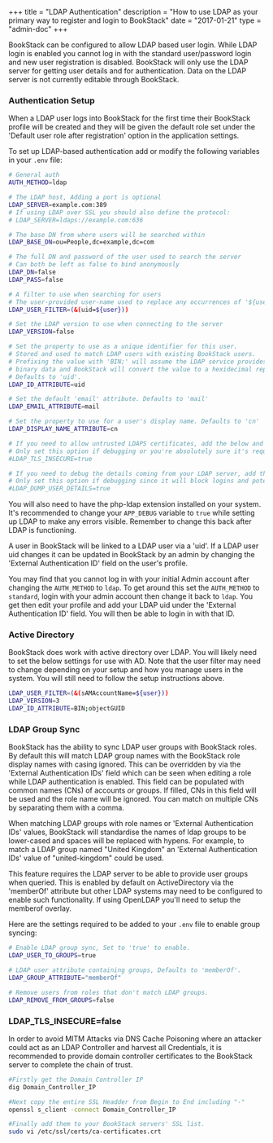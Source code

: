 +++
title = "LDAP Authentication"
description = "How to use LDAP as your primary way to register and login to BookStack"
date = "2017-01-21"
type = "admin-doc"
+++

BookStack can be configured to allow LDAP based user login. While LDAP login is enabled you cannot log in with the standard user/password login and new user registration is disabled. BookStack will only use the LDAP server for getting user details and for authentication. Data on the LDAP server is not currently editable through BookStack.

### Authentication Setup

When a LDAP user logs into BookStack for the first time their BookStack profile will be created and they will be given the default role set under the 'Default user role after registration' option in the application settings.    

To set up LDAP-based authentication add or modify the following variables in your `.env` file:

```bash
# General auth
AUTH_METHOD=ldap

# The LDAP host, Adding a port is optional
LDAP_SERVER=example.com:389
# If using LDAP over SSL you should also define the protocol:
# LDAP_SERVER=ldaps://example.com:636

# The base DN from where users will be searched within
LDAP_BASE_DN=ou=People,dc=example,dc=com

# The full DN and password of the user used to search the server
# Can both be left as false to bind anonymously
LDAP_DN=false
LDAP_PASS=false

# A filter to use when searching for users
# The user-provided user-name used to replace any occurrences of '${user}'
LDAP_USER_FILTER=(&(uid=${user}))

# Set the LDAP version to use when connecting to the server
LDAP_VERSION=false

# Set the property to use as a unique identifier for this user.
# Stored and used to match LDAP users with existing BookStack users.
# Prefixing the value with 'BIN;' will assume the LDAP service provides the attribute value as
# binary data and BookStack will convert the value to a hexidecimal representation.
# Defaults to 'uid'.
LDAP_ID_ATTRIBUTE=uid

# Set the default 'email' attribute. Defaults to 'mail'
LDAP_EMAIL_ATTRIBUTE=mail

# Set the property to use for a user's display name. Defaults to 'cn'
LDAP_DISPLAY_NAME_ATTRIBUTE=cn

# If you need to allow untrusted LDAPS certificates, add the below and uncomment (remove the #)
# Only set this option if debugging or you're absolutely sure it's required for your setup.
#LDAP_TLS_INSECURE=true

# If you need to debug the details coming from your LDAP server, add the below and uncomment (remove the #)
# Only set this option if debugging since it will block logins and potentially show private details.
#LDAP_DUMP_USER_DETAILS=true
```

You will also need to have the php-ldap extension installed on your system. It's recommended to change your `APP_DEBUG` variable to `true` while setting up LDAP to make any errors visible. Remember to change this back after LDAP is functioning.

A user in BookStack will be linked to a LDAP user via a 'uid'. If a LDAP user uid changes it can be updated in BookStack by an admin by changing the 'External Authentication ID' field on the user's profile.

You may find that you cannot log in with your initial Admin account after changing the `AUTH_METHOD` to `ldap`. To get around this set the `AUTH_METHOD` to `standard`, login with your admin account then change it back to `ldap`. You get then edit your profile and add your LDAP uid under the 'External Authentication ID' field. You will then be able to login in with that ID.

### Active Directory

BookStack does work with active directory over LDAP. You will likely need to set the below settings for use with AD. Note that the user filter may need to change
depending on your setup and how you manage users in the system. You will still need to follow the setup instructions above.

```bash
LDAP_USER_FILTER=(&(sAMAccountName=${user}))
LDAP_VERSION=3
LDAP_ID_ATTRIBUTE=BIN;objectGUID
```

### LDAP Group Sync

BookStack has the ability to sync LDAP user groups with BookStack roles. By default this will match LDAP group names with the BookStack role display names with casing ignored.
This can be overridden by via the 'External Authentication IDs' field which can be seen when editing a role while LDAP authentication is enabled. This field can be populated with common names (CNs) of accounts *or* groups. If filled, CNs in this field will be used and the role name will be ignored. You can match on multiple CNs by separating them with a comma.

When matching LDAP groups with role names or 'External Authentication IDs' values, BookStack will standardise the names of ldap groups to be lower-cased and spaces will be replaced with hypens. For example, to match a LDAP group named "United Kingdom" an 'External Authentication IDs' value of "united-kingdom" could be used.

This feature requires the LDAP server to be able to provide user groups when queried. This is enabled by default on ActiveDirectory via the 'memberOf' attribute but other LDAP systems may need to be configured to enable such functionality. If using OpenLDAP you'll need to setup the memberof overlay.

Here are the settings required to be added to your `.env` file to enable group syncing:

```bash
# Enable LDAP group sync, Set to 'true' to enable.
LDAP_USER_TO_GROUPS=true

# LDAP user attribute containing groups, Defaults to 'memberOf'.
LDAP_GROUP_ATTRIBUTE="memberOf"

# Remove users from roles that don't match LDAP groups.
LDAP_REMOVE_FROM_GROUPS=false
```
### LDAP_TLS_INSECURE=false

In order to avoid MITM Attacks via DNS Cache Poisoning where an attacker could act as an LDAP Controller and harvest all Credentials, it is recommended to provide domain controller certificates to the BookStack server to complete the chain of trust.

```bash
#Firstly get the Domain Controller IP
dig Domain_Controller_IP

#Next copy the entire SSL Headder from Begin to End including "-"
openssl s_client -connect Domain_Controller_IP 

#Finally add them to your BookStack servers' SSL list.
sudo vi /etc/ssl/certs/ca-certificates.crt

